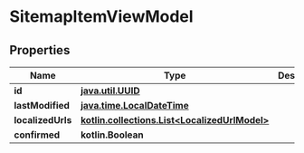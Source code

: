 
# SitemapItemViewModel

## Properties
Name | Type | Description | Notes
------------ | ------------- | ------------- | -------------
**id** | [**java.util.UUID**](java.util.UUID.md) |  |  [optional]
**lastModified** | [**java.time.LocalDateTime**](java.time.OffsetDateTime.md) |  |  [optional]
**localizedUrls** | [**kotlin.collections.List&lt;LocalizedUrlModel&gt;**](LocalizedUrlModel.md) |  |  [optional]
**confirmed** | **kotlin.Boolean** |  |  [optional]




